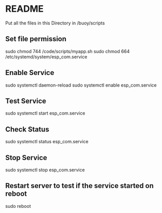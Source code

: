 # README

Put all the files in this Directory in /buoy/scripts

## Set file permission

sudo chmod 744 /code/scripts/myapp.sh
sudo chmod 664 /etc/systemd/system/esp_com.service

## Enable Service

sudo systemctl daemon-reload
sudo systemctl enable esp_com.service

## Test Service

sudo systemctl start esp_com.service

## Check Status

sudo systemctl status esp_com.service


## Stop Service

sudo systemctl stop esp_com.service

## Restart server to test if the service started on reboot

sudo reboot

